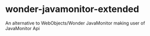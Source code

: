 # wonder-javamonitor-extended
An alternative to WebObjects/Wonder JavaMonitor making user of JavaMonitor Api
